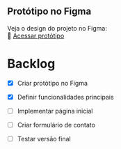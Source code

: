 ## Protótipo no Figma

Veja o design do projeto no Figma:  
🔗 [Acessar protótipo](https://www.figma.com/design/wR8DHIveJKWbv1GvLtu9BD/Untitled?node-id=0-1&t=PeHj5DqoltYpCPpU-1)

# Backlog

- [x] Criar protótipo no Figma
- [x] Definir funcionalidades principais
- [ ] Implementar página inicial
- [ ] Criar formulário de contato
- [ ] Testar versão final

